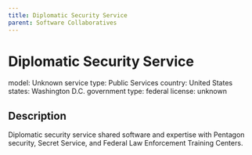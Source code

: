 ```yaml
---
title: Diplomatic Security Service
parent: Software Collaboratives
---
```


# Diplomatic Security Service

model: Unknown
service type: Public Services
country: United States
states: Washington D.C.
government type: federal
license: unknown

## Description
Diplomatic security service shared software and expertise with Pentagon security, Secret Service, and Federal Law Enforcement Training Centers.
